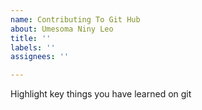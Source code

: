 ```yaml
---
name: Contributing To Git Hub
about: Umesoma Niny Leo
title: ''
labels: ''
assignees: ''

---
```


Highlight key things you   have learned on git
